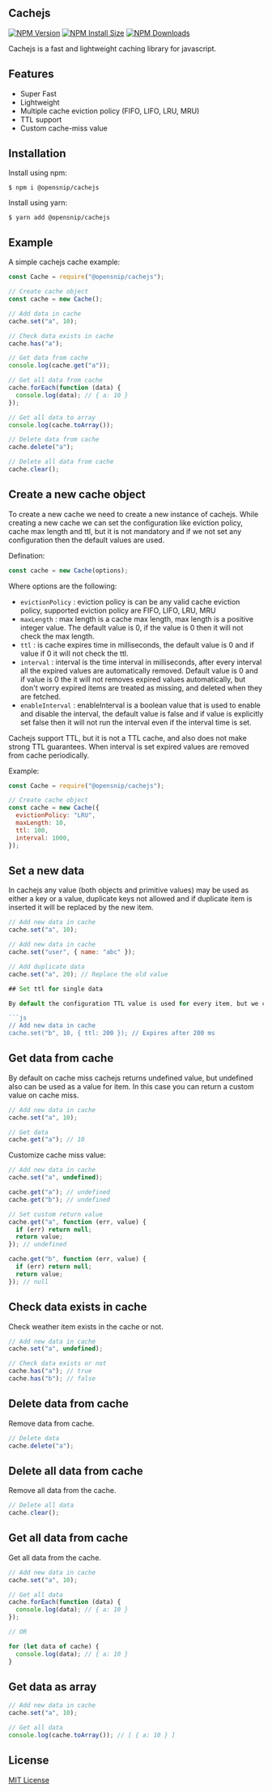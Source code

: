 ## Cachejs

[![NPM Version][npm-version-image]][npm-url]
[![NPM Install Size][npm-install-size-image]][npm-install-size-url]
[![NPM Downloads][npm-downloads-image]][npm-downloads-url]

Cachejs is a fast and lightweight caching library for javascript.

## Features

- Super Fast
- Lightweight
- Multiple cache eviction policy (FIFO, LIFO, LRU, MRU)
- TTL support
- Custom cache-miss value

## Installation

Install using npm:

```console
$ npm i @opensnip/cachejs
```

Install using yarn:

```console
$ yarn add @opensnip/cachejs
```

## Example

A simple cachejs cache example:

```js
const Cache = require("@opensnip/cachejs");

// Create cache object
const cache = new Cache();

// Add data in cache
cache.set("a", 10);

// Check data exists in cache
cache.has("a");

// Get data from cache
console.log(cache.get("a"));

// Get all data from cache
cache.forEach(function (data) {
  console.log(data); // { a: 10 }
});

// Get all data to array
console.log(cache.toArray());

// Delete data from cache
cache.delete("a");

// Delete all data from cache
cache.clear();
```

## Create a new cache object

To create a new cache we need to create a new instance of cachejs. While creating a new cache we can set the configuration like eviction policy, cache max length and ttl, but it is not mandatory and if we not set any configuration then the default values are used.

Defination:
```js
const cache = new Cache(options);
```

Where options are the following:
- `evictionPolicy` : eviction policy is can be any valid cache eviction policy, supported eviction policy are FIFO, LIFO, LRU, MRU
- `maxLength` : max length is a cache max length, max length is a positive integer value. The default value is 0, if the value is 0 then it will not check the max length.
- `ttl` : is cache expires time in milliseconds, the default value is 0 and if value if 0 it will not check the ttl.
- `interval` : interval is the time interval in milliseconds, after every interval all the expired values are automatically removed. Default value is 0 and if value is 0 the it will not removes expired values automatically, but don't worry expired items are treated as missing, and deleted when they are fetched.
- `enableInterval` : enableInterval is a boolean value that is used to enable and disable the interval, the default value is false and if value is explicitly set false then it will not run the interval even if the interval time is set.

Cachejs support TTL, but it is not a TTL cache, and also does not make strong TTL guarantees. When interval is set expired values are removed from cache periodically.

Example:
```js
const Cache = require("@opensnip/cachejs");

// Create cache object
const cache = new Cache({
  evictionPolicy: "LRU",
  maxLength: 10,
  ttl: 100,
  interval: 1000,
});
```

## Set a new data

In cachejs any value (both objects and primitive values) may be used as either a key or a value, duplicate keys not allowed and if duplicate item is inserted it will be replaced by the new item.

```js
// Add new data in cache
cache.set("a", 10);

// Add new data in cache
cache.set("user", { name: "abc" });

// Add duplicate data
cache.set("a", 20); // Replace the old value

## Set ttl for single data

By default the configuration TTL value is used for every item, but we can set TTL for a single item.

```js
// Add new data in cache
cache.set("b", 10, { ttl: 200 }); // Expires after 200 ms
```

## Get data from cache

By default on cache miss cachejs returns undefined value, but undefined also can be used as a value for item. In this case you can return a custom value on cache miss.

```js
// Add new data in cache
cache.set("a", 10);

// Get data
cache.get("a"); // 10
```

Customize cache miss value:

```js
// Add new data in cache
cache.set("a", undefined);

cache.get("a"); // undefined
cache.get("b"); // undefined

// Set custom return value
cache.get("a", function (err, value) {
  if (err) return null;
  return value;
}); // undefined

cache.get("b", function (err, value) {
  if (err) return null;
  return value;
}); // null
```

## Check data exists in cache

Check weather item exists in the cache or not.

```js
// Add new data in cache
cache.set("a", undefined);

// Check data exists or not
cache.has("a"); // true
cache.has("b"); // false
```

## Delete data from cache

Remove data from cache.

```js
// Delete data
cache.delete("a");
```

## Delete all data from cache

Remove all data from the cache.

```js
// Delete all data
cache.clear();
```

## Get all data from cache

Get all data from the cache.

```js
// Add new data in cache
cache.set("a", 10);

// Get all data
cache.forEach(function (data) {
  console.log(data); // { a: 10 }
});

// OR

for (let data of cache) {
  console.log(data); // { a: 10 }
}
```

## Get data as array

```js
// Add new data in cache
cache.set("a", 10);

// Get all data
console.log(cache.toArray()); // [ { a: 10 } ]
```

## License

[MIT License](https://github.com/opensnip/cachejs/blob/main/LICENSE)

[npm-downloads-image]: https://badgen.net/npm/dm/@opensnip/cachejs
[npm-downloads-url]: https://npmcharts.com/compare/@opensnip/cachejs?minimal=true
[npm-install-size-image]: https://badgen.net/packagephobia/install/@opensnip/cachejs
[npm-install-size-url]: https://packagephobia.com/result?p=@opensnip/cachejs
[npm-url]: https://npmjs.org/package/@opensnip/cachejs
[npm-version-image]: https://badgen.net/npm/v/@opensnip/cachejs

